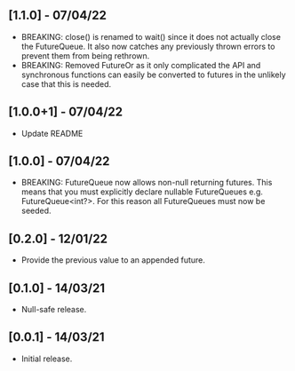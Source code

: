 ## [1.1.0] - 07/04/22

* BREAKING: close() is renamed to wait() since it does not actually close the
            FutureQueue. It also now catches any previously thrown errors to
            prevent them from being rethrown.
* BREAKING: Removed FutureOr as it only complicated the API and synchronous
            functions can easily be converted to futures in the unlikely case
            that this is needed.

## [1.0.0+1] - 07/04/22

* Update README

## [1.0.0] - 07/04/22

* BREAKING: FutureQueue now allows non-null returning futures. This means that
            you must explicitly declare nullable FutureQueues e.g.
            FutureQueue<int?>. For this reason all FutureQueues must now be
            seeded.

## [0.2.0] - 12/01/22

* Provide the previous value to an appended future.

## [0.1.0] - 14/03/21

* Null-safe release.

## [0.0.1] - 14/03/21

* Initial release.
